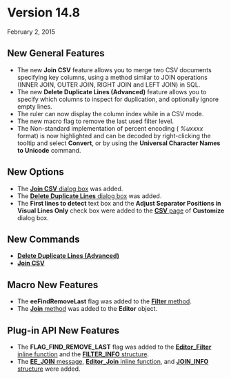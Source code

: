 # Version 14.8

February 2, 2015

## New General Features

- The new **Join CSV** feature allows you to merge two CSV documents specifying key columns, using a method similar to JOIN operations (INNER JOIN, OUTER JOIN, RIGHT JOIN and LEFT
JOIN) in SQL.
- The new **Delete Duplicate Lines (Advanced)** feature allows you to specify which columns to inspect for duplication, and optionally ignore empty lines.
- The ruler can now display the column index while in a CSV mode.
- The new macro flag to remove the last used filter level.
- The Non-standard implementation of percent encoding ( _%uxxxx_ format) is now highlighted and can be decoded by right-clicking the tooltip and select **Convert**, or by using the **Universal Character Names to Unicode** command.

## New Options

- The [**Join CSV** dialog box](../dlg/join_csv/index) was added.
- The [**Delete Duplicate Lines** dialog box](../dlg/delete_duplicate_advanced/index) was added.
- The **First lines to detect** text box and the **Adjust Separator Positions in Visual Lines Only** check box were added to the
[**CSV** page](../dlg/customize/csv/index) of **Customize** dialog box.

## New Commands

- **[Delete Duplicate Lines (Advanced)](../cmd/edit/delete_duplicate_advanced)**
- **[Join CSV](../cmd/csv/join_csv)**

## Macro New Features

- The **eeFindRemoveLast** flag was added to the [**Filter** method](../macro/document/filter).
- The [**Join** method](../macro/editor/join) was added to the **Editor** object.

## Plug-in API New Features

- The **FLAG\_FIND\_REMOVE\_LAST** flag was added to the [**Editor\_Filter** inline function](../plugin/macro/editor_filter) and the
[**FILTER\_INFO** structure](../plugin/structure/filter_info).
- The [**EE\_JOIN** message](../plugin/message/ee_join), [**Editor\_Join** inline function](../plugin/macro/editor_join), and
[**JOIN\_INFO** structure](../plugin/structure/join_info) were added.
